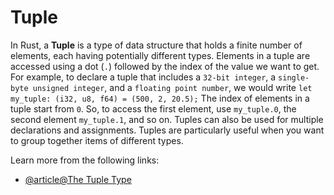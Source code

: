 # Tuple

In Rust, a **Tuple** is a type of data structure that holds a finite number of elements, each having potentially different types. Elements in a tuple are accessed using a dot (`.`) followed by the index of the value we want to get. For example, to declare a tuple that includes a `32-bit integer`, a `single-byte unsigned integer`, and a `floating point number`, we would write `let my_tuple: (i32, u8, f64) = (500, 2, 20.5);` The index of elements in a tuple start from `0`. So, to access the first element, use `my_tuple.0`, the second element `my_tuple.1`, and so on. Tuples can also be used for multiple declarations and assignments. Tuples are particularly useful when you want to group together items of different types.

Learn more from the following links:

- [@article@The Tuple Type](https://rust-book.cs.brown.edu/ch03-02-data-types.html#the-tuple-type)